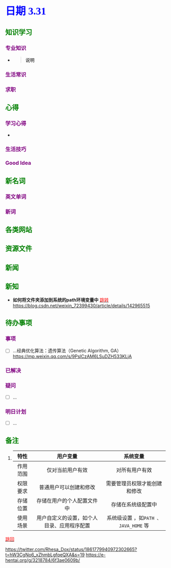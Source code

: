 ## <font color = blue face=楷体 size=6>日期 3.31 </font>

## <font color = green>知识学习 </font>
### <font color = purple>专业知识 </font>
+ 
   > <font color = o> 说明 </font>
### <font color = purple>生活常识 </font>

### <font color = purple>求职 </font>



## <font color = green>心得 </font>
### <font color = purple>学习心得 </font>
+ 
### <font color = purple>生活技巧 </font>

### <font color = purple>Good Idea </font>



## <font color = green>新名词 </font>
### <font color = purple>英文单词 </font>
### <font color = purple>新词 </font>



## <font color = green>各类网站 </font>


## <font color = green>资源文件 </font>


## <font color = green>新闻 </font>


## <font color = green>新知 </font>
+ **如何将文件夹添加到系统的path环境变量中** <a id ="01-1">
  [<font color = red>跳转</font>](#01-2)
	https://blog.csdn.net/weixin_72399430/article/details/142965515
	

## <font color = green>待办事项 </font>
### <font color = purple>事项 </font>
- [ ] ...经典优化算法：遗传算法（Genetic Algorithm, GA）https://mp.weixin.qq.com/s/9PslCzAM6LSuDZH533KLjA
### <font color = purple>已解决 </font>
### <font color = purple>疑问 </font>
- [ ] ...
### <font color = purple>明日计划 </font>
- [ ] ...


## <font color = green>备注 </font>
1. |特性|用户变量|系统变量|
	|:--:|:--:|:--:|	  
	| 作用范围 |  仅对当前用户有效 | 对所有用户有效 |  
	| 权限要求 | 普通用户可以创建和修改 | 需要管理员权限才能创建和修改 |
	| 存储位置 | 存储在用户的个人配置文件中 | 存储在系统级配置中 |
	| 使用场景 | 用户自定义的设置，如个人目录、应用程序配置 | 系统级设置 ，如`PATH 、JAVA_HOME` 等 |	  
 <a id ="01-2">[<font color = red>跳回</font>](#01-1)
 
 https://twitter.com/Rhesa_Dox/status/1861779940972302665?t=hW3CgNo6_xZhmbLgfqeQXA&s=19
 https://e-hentai.org/g/3218784/6f3ae0609b/
<!--stackedit_data:
eyJoaXN0b3J5IjpbNTE2OTAyMDA3LDU0NzkzNDUxMCwtMTI5MD
QxNjA5NCwtMTg2NjY5MTY0Nyw4NTg1NzYzMzMsLTY1ODYwNDkx
MCwxODEyMDc3NDQyLC0zNTg2MDU1ODMsMTc2MDQ0MjQ4OSwtMj
A0NzQ2ODg4MSwtMTU5Njg0MTg0LDIzNjkxOTIzN119
-->